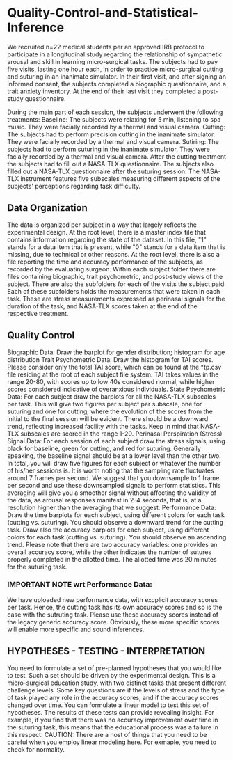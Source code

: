 # Quality-Control-and-Statistical-Inference
We recruited n=22 medical students per an approved IRB protocol to participate in a longitudinal study regarding the relationship of sympathetic arousal and skill in learning micro-surgical tasks. The subjects had to pay five visits, lasting one hour each, in order to practice micro-surgical cutting and suturing in an inanimate simulator. In their first visit, and after signing an informed consent, the subjects completed a biographic questionnaire, and a trait anxiety inventory. At the end of their last visit they completed a post-study questionnaire.

During the main part of each session, the subjects underwent the following treatments:
Baseline: The subjects were relaxing for 5 min, listening to spa music. They were facially recorded by a thermal and visual camera.
Cutting: The subjects had to perform precision cutting in the inanimate simulator. They were facially recorded by a thermal and visual camera.
Sutiring: The subjects had to perform suturing in the inanimate simulator. They were facially recorded by a thermal and visual camera.
After the cutting treatment the subjects had to fill out a NASA-TLX questionnaire. The subjects also filled out a NASA-TLX questionnaire after the suturing session. The NASA-TLX instrument features five subscales measuring different aspects of the subjects' perceptions regarding task difficulty.

## Data Organization
The data is organized per subject in a way that largely reflects the experimental design. At the root level, there is a master index file that contains information regarding the state of the dataset. In this file, "1" stands for a data item that is present, while "0" stands for a data item that is missing, due to technical or other reasons. At the root level, there is also a file reporting the time and accuracy performance of the subjects, as recorded by the evaluating surgeon.
Within each subject folder there are files containing biographic, trait psychometric, and post-study views of the subject. There are also the subfolders for each of the visits the subject paid. Each of these subfolders holds the measurements that were taken in each task. These are stress measurements expressed as perinasal signals for the duration of the task, and NASA-TLX scores taken at the end of the respective treatment.

## Quality Control
Biographic Data: Draw the barplot for gender distribution; histogram for age distribution
Trait Psychometric Data: Draw the histogram for TAI scores. Please consider only the total TAI score, which can be found at the *tp.csv file residing at the root of each subject file system. TAI takes values in the range 20-80, with scores up to low 40s considered normal, while higher scores considered indicative of overanxious individuals.
State Psychometric Data: For each subject draw the barplots for all the NASA-TLX subscales per task. This will give two figures per subject per subscale, one for suturing and one for cutting, where the evolution of the scores from the initial to the final session will be evident. There should be a downward trend, reflecting increased facility with the tasks. Keep in mind that NASA-TLX subscales are scored in the range 1-20.
Perinasal Perspiration (Stress) Signal Data: For each session of each subject draw the stress signals, using black for baseline, green for cutting, and red for suturing. Generally speaking, the baseline signal should be at a lower level than the other two. In total, you will draw five figures for each subject or whatever the number of his/her sessions is. It is worth noting that the sampling rate fluctuates around 7 frames per second. We suggest that you downsample to 1 frame per second and use these downsampled signals to perform statistics. This averaging will give you a smoother signal without affecting the validity of the data, as arousal responses manifest in 2-4 seconds, that is, at a resolution higher than the averaging that we suggest.
Performance Data: Draw the time barplots for each subject, using different colors for each task (cutting vs. suturing). You should observe a downward trend for the cutting task. Draw also the accuracy barplots for each subject, using different colors for each task (cutting vs. suturing). You should observe an ascending trend. Please note that there are two accuracy variables: one provides an overall accuracy score, while the other indicates the number of sutures properly completed in the allotted time. The allotted time was 20 minutes for the suturing task.

### IMPORTANT NOTE wrt Performance Data:
We have uploaded new performance data, with excplicit accuracy scores per task. Hence, the cutting task has its own accuracy scores and so is the case with the sutruting task. Please use these accuracy scores instead of the legacy generic accuracy score. Obviously, these more specific scores will enable more specific and sound inferences.

## HYPOTHESES - TESTING - INTERPRETATION 
You need to formulate a set of pre-planned hypotheses that you would like to test. Such a set should be driven by the experimental design. This is a micro-surgical education study, with two distinct tasks that present different challenge levels. Some key questions are if the levels of stress and the type of task played any role in the accuracy scores, and if the accuracy scores changed over time. You can formulate a linear model to test this set of hypotheses. The results of these tests can provide revealing insight. For example, if you find that there was no accuracy improvement over time in the suturing task, this means that the educational process was a failure in this respect.
CAUTION: There are a host of things that you need to be careful when you employ linear modeling here. For exmaple, you need to check for normality.


